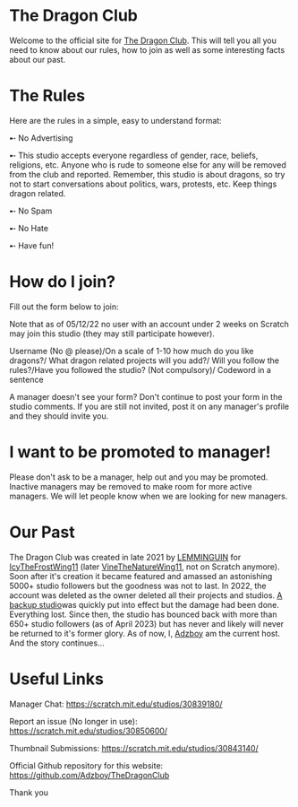 # The Dragon Club
Welcome to the official site for [The Dragon Club](https://scratch.mit.edu/studios/30844654). This will tell you all you need to know about our rules, how to join as well as some interesting facts about our past.

# The Rules
Here are the rules in a simple, easy to understand format:

➸ No Advertising

➸ This studio accepts everyone regardless of gender, race, beliefs, religions, etc. Anyone who is rude to someone else for any will be removed from the club and reported. Remember, this studio is about dragons, so try not to start conversations about politics, wars, protests, etc. Keep things dragon related.

➸ No Spam

➸ No Hate

➸ Have fun!

# How do I join?
Fill out the form below to join:

Note that as of 05/12/22 no user with an account under 2 weeks on Scratch may join this studio (they may still participate however).


Username (No @ please)/On a scale of 1-10 how much do you like dragons?/ What dragon related projects will you add?/ Will you follow the rules?/Have you followed the studio? (Not compulsory)/ Codeword in a sentence

A manager doesn't see your form?
Don't continue to post your form in the studio comments. If you are still not invited, post it on any manager's profile and they should invite you.

# I want to be promoted to manager!
Please don't ask to be a manager, help out and you may be promoted. Inactive managers may be removed to make room for more active managers. We will let people know when we are looking for new managers.

# Our Past
The Dragon Club was created in late 2021 by [LEMMINGUIN](https://scratch.mit.edu/users/LEMMINGUIN/) for [IcyTheFrostWing11](https://scratch.mit.edu/users/IcyTheFrostWing11/) (later [VineTheNatureWing11](https://scratch.mit.edu/users/VineTheNatureWing11/), not on Scratch anymore). Soon after it's creation it became featured and amassed an astonishing 5000+ studio followers but the goodness was not to last. In 2022, the account was deleted as the owner deleted all their projects and studios. [A backup studio](https://scratch.mit.edu/studios/30844654)was quickly put into effect but the damage had been done. Everything lost. Since then, the studio has bounced back with more than 650+ studio followers (as of April 2023) but has never and likely will never be returned to it's former glory. As of now, I,   [Adzboy](https://scratch.mit.edu/users/Adzboy/) am the current host. And the story continues...

# Useful Links
Manager Chat:
https://scratch.mit.edu/studios/30839180/

Report an issue (No longer in use):
https://scratch.mit.edu/studios/30850600/

Thumbnail Submissions:
https://scratch.mit.edu/studios/30843140/

Official Github repository for this website:
https://github.com/Adzboy/TheDragonClub

Thank you 
